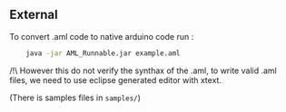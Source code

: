 ## External


To convert .aml code to native arduino code run :

```sh
	java -jar AML_Runnable.jar example.aml

```
/!\ However this do not verify the synthax of the .aml, to write valid .aml files, we need to use eclipse generated editor with xtext.

(There is samples files in ```samples/```)